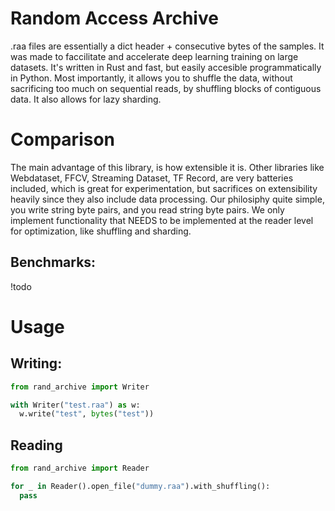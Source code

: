 # Random Access Archive
.raa files are essentially a dict header + consecutive bytes of the samples. It was made to faccilitate and accelerate deep learning training on large datasets. It's written in Rust and fast, but easily accesible programmatically in Python. Most importantly, it allows you to shuffle the data, without sacrificing too much on sequential reads, by shuffling blocks of contiguous data. It also allows for lazy sharding. 

# Comparison
The main advantage of this library, is how extensible it is. Other libraries like Webdataset, FFCV, Streaming Dataset, TF Record, are very batteries included, which is great for experimentation, but sacrifices on extensibility heavily since they also include data processing. Our philosiphy quite simple, you write string byte pairs, and you read string byte pairs. We only implement functionality that NEEDS to be implemented at the reader level for optimization, like shuffling and sharding. 

## Benchmarks:
!todo

# Usage
## Writing:
```python
from rand_archive import Writer

with Writer("test.raa") as w:
  w.write("test", bytes("test"))
```
## Reading
```python
from rand_archive import Reader

for _ in Reader().open_file("dummy.raa").with_shuffling():
  pass
```
